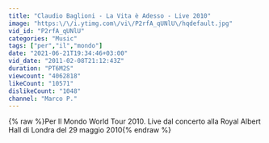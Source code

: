 ```yaml
---
title: "Claudio Baglioni - La Vita è Adesso - Live 2010"
image: "https:\/\/i.ytimg.com\/vi\/P2rfA_qUNlU\/hqdefault.jpg"
vid_id: "P2rfA_qUNlU"
categories: "Music"
tags: ["per","il","mondo"]
date: "2021-06-21T19:34:46+03:00"
vid_date: "2011-02-08T21:12:43Z"
duration: "PT6M2S"
viewcount: "4062818"
likeCount: "10571"
dislikeCount: "1048"
channel: "Marco P."
---
```

{% raw %}Per Il Mondo World Tour 2010. Live dal concerto alla Royal Albert Hall di Londra del 29 maggio 2010{% endraw %}
